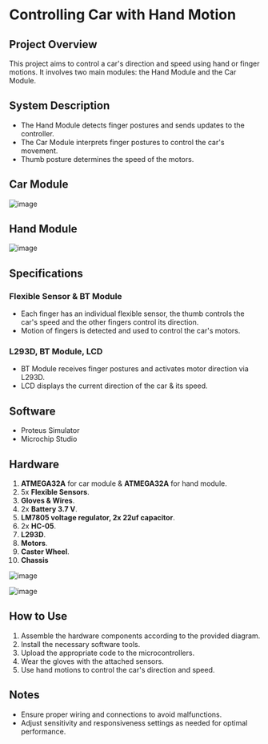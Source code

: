 # Controlling Car with Hand Motion

## Project Overview
This project aims to control a car's direction and speed using hand or finger motions. It involves two main modules: the Hand Module and the Car Module.

## System Description
- The Hand Module detects finger postures and sends updates to the controller.
- The Car Module interprets finger postures to control the car's movement.
- Thumb posture determines the speed of the motors.

## Car Module
![image](https://github.com/eslamwaled150/Controlling-Car-with-Hand-Motion/assets/92927283/b4cccb54-d615-4613-82a9-a17d90ad2d39)


## Hand Module
![image](https://github.com/eslamwaled150/Controlling-Car-with-Hand-Motion/assets/92927283/971b451c-b254-4702-b102-e904c3d2acc6)


## Specifications
### Flexible Sensor & BT Module
- Each finger has an individual flexible sensor, the thumb controls the car's speed and the other fingers control its direction.
- Motion of fingers is detected and used to control the car's motors.

### L293D, BT Module, LCD
- BT Module receives finger postures and activates motor direction via L293D.
- LCD displays the current direction of the car & its speed.

## Software
- Proteus Simulator
- Microchip Studio

## Hardware
1. **ATMEGA32A** for car module & **ATMEGA32A** for hand module.
2. 5x **Flexible Sensors**.
3. **Gloves & Wires**.
4. 2x **Battery 3.7 V**.
5. **LM7805 voltage regulator, 2x 22uf capacitor**.
6. 2x **HC-05**.
7. **L293D**.
8. **Motors**.
9. **Caster Wheel**.
10. **Chassis**

![image](https://github.com/eslamwaled150/Controlling-Car-with-Hand-Motion/assets/92927283/1f5a016f-6e5f-4576-983a-c77b57224dde)

![image](https://github.com/eslamwaled150/Controlling-Car-with-Hand-Motion/assets/92927283/6b57bbb1-e2b6-40f2-b42e-63905cec71be)

## How to Use
1. Assemble the hardware components according to the provided diagram.
2. Install the necessary software tools.
3. Upload the appropriate code to the microcontrollers.
4. Wear the gloves with the attached sensors.
5. Use hand motions to control the car's direction and speed.

## Notes
- Ensure proper wiring and connections to avoid malfunctions.
- Adjust sensitivity and responsiveness settings as needed for optimal performance.

